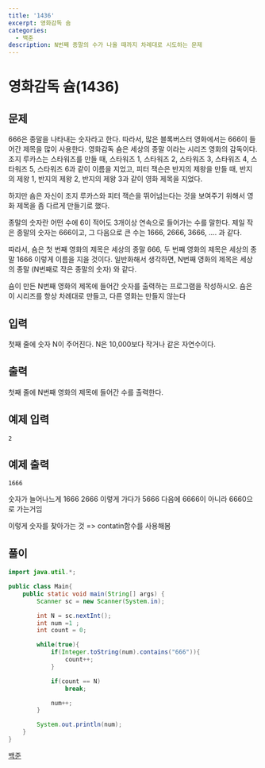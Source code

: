 ```yaml
---
title: '1436'
excerpt: 영화감독 숌
categories:
  - 백준
description: N번째 종말의 수가 나올 때까지 차례대로 시도하는 문제
---
```


# 영화감독 슘\(1436\)

## 문제

666은 종말을 나타내는 숫자라고 한다. 따라서, 많은 블록버스터 영화에서는 666이 들어간 제목을 많이 사용한다. 영화감독 숌은 세상의 종말 이라는 시리즈 영화의 감독이다. 조지 루카스는 스타워즈를 만들 때, 스타워즈 1, 스타워즈 2, 스타워즈 3, 스타워즈 4, 스타워즈 5, 스타워즈 6과 같이 이름을 지었고, 피터 잭슨은 반지의 제왕을 만들 때, 반지의 제왕 1, 반지의 제왕 2, 반지의 제왕 3과 같이 영화 제목을 지었다.

하지만 숌은 자신이 조지 루카스와 피터 잭슨을 뛰어넘는다는 것을 보여주기 위해서 영화 제목을 좀 다르게 만들기로 했다.

종말의 숫자란 어떤 수에 6이 적어도 3개이상 연속으로 들어가는 수를 말한다. 제일 작은 종말의 숫자는 666이고, 그 다음으로 큰 수는 1666, 2666, 3666, .... 과 같다.

따라서, 숌은 첫 번째 영화의 제목은 세상의 종말 666, 두 번째 영화의 제목은 세상의 종말 1666 이렇게 이름을 지을 것이다. 일반화해서 생각하면, N번째 영화의 제목은 세상의 종말 \(N번째로 작은 종말의 숫자\) 와 같다.

숌이 만든 N번째 영화의 제목에 들어간 숫자를 출력하는 프로그램을 작성하시오. 숌은 이 시리즈를 항상 차례대로 만들고, 다른 영화는 만들지 않는다

## 입력

첫째 줄에 숫자 N이 주어진다. N은 10,000보다 작거나 같은 자연수이다.

## 출력

첫째 줄에 N번째 영화의 제목에 들어간 수를 출력한다.

## 예제 입력

```text
2
```

## 예제 출력

```text
1666
```

숫자가 늘어나느게 1666 2666 이렇게 가다가 5666 다음에 6666이 아니라 6660으로 가는거임

이렇게 숫자를 찾아가는 것 =&gt; contatin함수를 사용해봄

## 풀이

```java
import java.util.*;

public class Main{
    public static void main(String[] args) {
        Scanner sc = new Scanner(System.in);

        int N = sc.nextInt();
        int num =1 ;
        int count = 0;

        while(true){
            if(Integer.toString(num).contains("666")){
                count++;
            }

            if(count == N)
                break;

            num++;
        }

        System.out.println(num);
    }
}
```

[백준](https://www.acmicpc.net/problem/1436)

